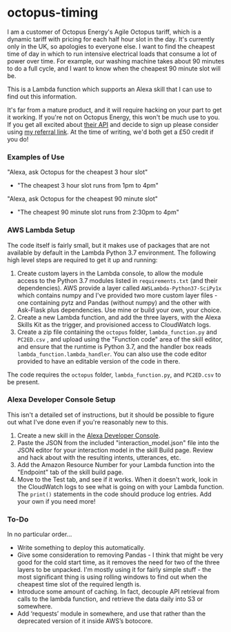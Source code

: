 # octopus-timing
I am a customer of Octopus Energy's Agile Octopus tariff, which is a dynamic tariff with pricing for each half hour slot in the day. It's currently only in the UK, so apologies to everyone else. I want to find the cheapest time of day in which to run intensive electrical loads that consume a lot of power over time. For example, our washing machine takes about 90 minutes to do a full cycle, and I want to know when the cheapest 90 minute slot will be.

This is a Lambda function which supports an Alexa skill that I can use to find out this information.

It's far from a mature product, and it will require hacking on your part to get it working. If you're not on Octopus Energy, this won't be much use to you. If you get all excited about [their API][1] and decide to sign up please consider using [my referral link][2]. At the time of writing, we'd both get a £50 credit if you do!

### Examples of Use

"Alexa, ask Octopus for the cheapest 3 hour slot"
 - "The cheapest 3 hour slot runs from 1pm to 4pm"

"Alexa, ask Octopus for the cheapest 90 minute slot"
 - "The cheapest 90 minute slot runs from 2:30pm to 4pm"

### AWS Lambda Setup

The code itself is fairly small, but it makes use of packages that are not available  by default in the Lambda Python 3.7 environment. The following high level steps are required to get it up and running:

1. Create custom layers in the Lambda console, to allow the module access to the Python 3.7 modules listed in `requirements.txt` (and their dependencies). AWS provide a layer called `AWSLambda-Python37-SciPy1x` which contains numpy and I've provided two more custom layer files - one containing pytz and Pandas (without numpy) and the other with Ask-Flask plus dependencies.  Use mine or build your own, your choice.
2. Create a new Lambda function, and add the three layers, with the Alexa Skills Kit as the trigger, and provisioned access to CloudWatch logs.
3. Create a zip file containing the `octopus` folder, `lambda_function.py` and `PC2ED.csv` , and upload using the "Function code" area of the skill editor, and ensure that the runtime is Python 3.7, and the handler box reads `lambda_function.lambda_handler`. You can also use the code editor provided to have an editable version of the code in there.

 The code requires the `octopus` folder, `lambda_function.py`, and `PC2ED.csv` to be  present.

### Alexa Developer Console Setup

This isn't a detailed set of instructions, but it should be possible to figure out what I've done even if you're reasonably new to this.

1. Create a new skill in the [Alexa Developer Console][3].
2. Paste the JSON from the included "interaction\_model.json" file into the JSON editor for your interaction model in the skill Build page. Review and hack about with the resulting intents, utterances, etc.
3. Add the Amazon Resource Number for your Lambda function into the "Endpoint" tab of the skill build page.
4. Move to the Test tab, and see if it works. When it doesn't work, look in the CloudWatch logs to see what is going on with your Lambda function. The `print()` statements in the code should produce log entries. Add your own if you need more!

### To-Do

In no particular order...

* Write something to deploy this automatically.
* Give some consideration to removing Pandas - I think that might be very good for the cold start time, as it removes the need for two of the three layers to be unpacked. I'm mostly using it for fairly simple stuff - the most significant thing is using rolling windows to find out when the cheapest time slot of the required length is.
* Introduce some amount of caching. In fact, decouple API retrieval from calls to the lambda function, and retrieve the data daily into S3 or somewhere.
* Add ‘requests’ module in somewhere, and use that rather than the deprecated version of it inside AWS’s botocore.

[1]:	https://developer.octopus.energy/docs/api/#agile-octopus
[2]:	https://share.octopus.energy/pale-cobra-742
[3]:	https://developer.amazon.com/alexa/console/ask